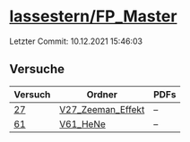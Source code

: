 # [lassestern/FP_Master](https://github.com/lassestern/FP_Master)

Letzter Commit: 10.12.2021 15:46:03

## Versuche

|       Versuch        |                                         Ordner                                         |PDFs|
|----------------------|----------------------------------------------------------------------------------------|----|
|[27](../../versuch/27)|[V27_Zeeman_Effekt](https://github.com/lassestern/FP_Master/tree/main/V27_Zeeman_Effekt)|–   |
|[61](../../versuch/61)|[V61_HeNe](https://github.com/lassestern/FP_Master/tree/main/V61_HeNe)                  |–   |
